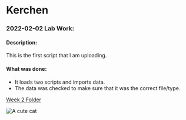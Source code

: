 # Kerchen

### 2022-02-02 Lab Work:
#### Description:
  This is the first script that I am uploading. 

#### What was done:
* It loads two scripts and imports data. 
* The data was checked to make sure that it was the correct file/type.
  
[Week 2 Folder](https://github.com/Biol551-CSUN/Kerchen/tree/main/Week_02)

![A cute cat](https://petharbor.com/get_image.asp?RES=Detail&ID=A2068445&LOCATION=LACT4)
